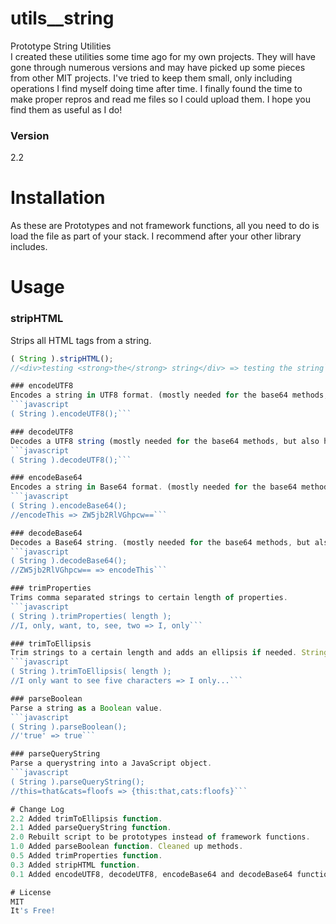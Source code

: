 # utils__string

Prototype String Utilities  
I created these utilities some time ago for my own projects. They will have gone through numerous versions and may have picked up some pieces from other MIT projects. I've tried to keep them small, only including operations I find myself doing time after time.
I finally found the time to make proper repros and read me files so I could upload them. I hope you find them as useful as I do!

### Version
2.2

# Installation
As these are Prototypes and not framework functions, all you need to do is load the file as part of your stack. I recommend after your other library includes.

# Usage

### stripHTML
Strips all HTML tags from a string.
```javascript
( String ).stripHTML();
//<div>testing <strong>the</strong> string</div> => testing the string```

### encodeUTF8
Encodes a string in UTF8 format. (mostly needed for the base64 methods, but also has other uses)
```javascript
( String ).encodeUTF8();```

### decodeUTF8
Decodes a UTF8 string (mostly needed for the base64 methods, but also has other uses).
```javascript
( String ).decodeUTF8();```

### encodeBase64
Encodes a string in Base64 format. (mostly needed for the base64 methods, but also has other uses)
```javascript
( String ).encodeBase64();
//encodeThis => ZW5jb2RlVGhpcw==```

### decodeBase64
Decodes a Base64 string. (mostly needed for the base64 methods, but also has other uses)
```javascript
( String ).decodeBase64();
//ZW5jb2RlVGhpcw== => encodeThis```

### trimProperties
Trims comma separated strings to certain length of properties.
```javascript
( String ).trimProperties( length );
//I, only, want, to, see, two => I, only```

### trimToEllipsis
Trim strings to a certain length and adds an ellipsis if needed. Strings shorter than the length will not be altered.
```javascript
( String ).trimToEllipsis( length );
//I only want to see five characters => I only...```

### parseBoolean
Parse a string as a Boolean value.
```javascript
( String ).parseBoolean();
//'true' => true```

### parseQueryString
Parse a querystring into a JavaScript object.
```javascript
( String ).parseQueryString();
//this=that&cats=floofs => {this:that,cats:floofs}```

# Change Log
2.2 Added trimToEllipsis function.
2.1 Added parseQueryString function.  
2.0 Rebuilt script to be prototypes instead of framework functions.  
1.0 Added parseBoolean function. Cleaned up methods.
0.5 Added trimProperties function.
0.3 Added stripHTML function.  
0.1 Added encodeUTF8, decodeUTF8, encodeBase64 and decodeBase64 functions.  

# License
MIT  
It's Free!
